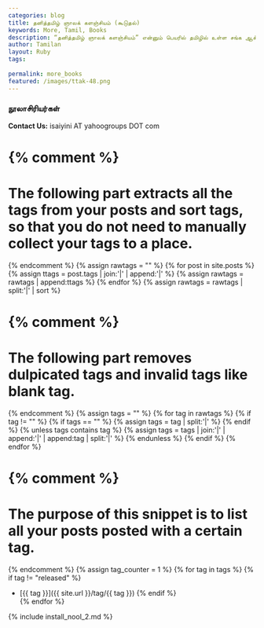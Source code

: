 ```yaml
---
categories: blog
title: தனித்தமிழ் ஞாலக் களஞ்சியம் (கூடுதல்)
keywords: More, Tamil, Books
description: “தனித்தமிழ் ஞாலக் களஞ்சியம்” என்னும் பெயரில் தமிழில் உள்ள சங்க ஆக்கங்கள், மற்றும் தனிநபர் தொகுத்த ஆக்கங்கள் அனைத்தும் தொகுக்கும் இடமாக “தனித்தமிழ் ஞாலக் களஞ்சியம்” விளங்கும்.
author: Tamilan
layout: Ruby 
tags:
 
permalink: more_books
featured: /images/ttak-48.png
---
```


### நூலாசிரியர்கள்

**Contact Us:** isaiyini AT yahoogroups DOT com

{% comment %}
=======================
The following part extracts all the tags from your posts and sort tags, so that you do not need to manually collect your tags to a place.
=======================
{% endcomment %}
{% assign rawtags = "" %}
{% for post in site.posts %}
 {% assign ttags = post.tags | join:'|' | append:'|' %}
 {% assign rawtags = rawtags | append:ttags %}
{% endfor %}
{% assign rawtags = rawtags | split:'|' | sort %}

{% comment %}
=======================
The following part removes dulpicated tags and invalid tags like blank tag.
=======================
{% endcomment %}
{% assign tags = "" %}
{% for tag in rawtags %}
 {% if tag != "" %}
  {% if tags == "" %}
   {% assign tags = tag | split:'|' %}
  {% endif %}
  {% unless tags contains tag %}
   {% assign tags = tags | join:'|' | append:'|' | append:tag | split:'|' %}
  {% endunless %}
 {% endif %}
{% endfor %}

{% comment %}
=======================
The purpose of this snippet is to list all your posts posted with a certain tag.
=======================
{% endcomment %}
{% assign tag_counter = 1 %}
{% for tag in tags %}
{% if tag != "released" %}
- [{{ tag }}]({{ site.url }}/tag/{{ tag }})
{% endif %}		
{% endfor %}
</P>

{% include install_nool_2.md %}





